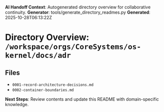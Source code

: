 <!-- AI-Handoff:START -->
**AI Handoff Context**: Autogenerated directory overview for collaborative continuity.
**Generator**: tools/generate_directory_readmes.py
**Generated**: 2025-10-28T06:13:22Z
<!-- AI-Handoff:END -->

# Directory Overview: `/workspace/orgs/CoreSystems/os-kernel/docs/adr`

## Files
- `0001-record-architecture-decisions.md`
- `0002-container-boundaries.md`

<!-- AI-Handoff:FOOTER-START -->
**Next Steps**: Review contents and update this README with domain-specific knowledge.
<!-- AI-Handoff:FOOTER-END -->
